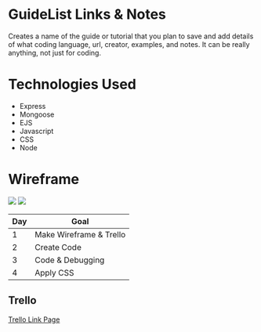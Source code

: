 # GuideList Links & Notes

Creates a name of the guide or tutorial that you plan to save and add details of what coding language, url, creator, examples, and notes. It can be really anything, not just for coding.

# Technologies Used

* Express 
* Mongoose
* EJS
* Javascript
* CSS 
* Node

# Wireframe 


![](https://i.imgur.com/Ld6kW37.png)
![](https://i.imgur.com/15kWrPN.png)

| Day | Goal |
|-----|------|
|1    | Make Wireframe & Trello |
|2    | Create Code |
|3    | Code & Debugging |
|4    | Apply CSS |

## Trello
[Trello Link Page](https://trello.com/b/jsrzuzpY/project-2)